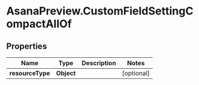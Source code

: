 # AsanaPreview.CustomFieldSettingCompactAllOf

## Properties

Name | Type | Description | Notes
------------ | ------------- | ------------- | -------------
**resourceType** | **Object** |  | [optional] 


